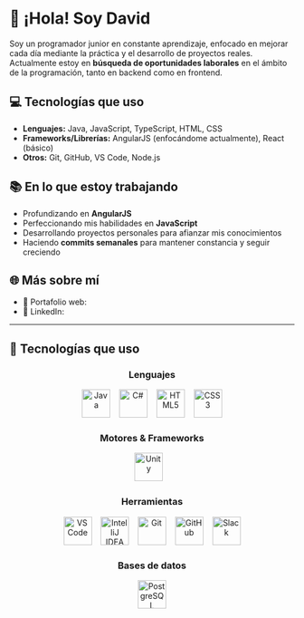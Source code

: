 # 👋 ¡Hola! Soy David

Soy un programador junior en constante aprendizaje, enfocado en mejorar cada día mediante la práctica y el desarrollo de proyectos reales. Actualmente estoy en **búsqueda de oportunidades laborales** en el ámbito de la programación, tanto en backend como en frontend.

## 💻 Tecnologías que uso

- **Lenguajes:** Java, JavaScript, TypeScript, HTML, CSS
- **Frameworks/Librerías:** AngularJS (enfocándome actualmente), React (básico)
- **Otros:** Git, GitHub, VS Code, Node.js

## 📚 En lo que estoy trabajando

- Profundizando en **AngularJS**
- Perfeccionando mis habilidades en **JavaScript**
- Desarrollando proyectos personales para afianzar mis conocimientos
- Haciendo **commits semanales** para mantener constancia y seguir creciendo

## 🌐 Más sobre mí

- 🔗 Portafolio web: 
- 💼 LinkedIn: 

---

## 🧰 Tecnologías que uso

<div align="center">

<!-- Lenguajes -->
<h3>Lenguajes</h3>
<img src="https://cdn.jsdelivr.net/gh/devicons/devicon/icons/java/java-original.svg" width="50px" alt="Java"/>
&nbsp;&nbsp;
<img src="https://cdn.jsdelivr.net/gh/devicons/devicon/icons/csharp/csharp-original.svg" width="50px" alt="C#"/>
&nbsp;&nbsp;
<img src="https://cdn.jsdelivr.net/gh/devicons/devicon/icons/html5/html5-original.svg" width="50px" alt="HTML5"/>
&nbsp;&nbsp;
<img src="https://cdn.jsdelivr.net/gh/devicons/devicon/icons/css3/css3-original.svg" width="50px" alt="CSS3"/>

<!-- Frameworks / Motores -->
</br>
<h3>Motores & Frameworks</h3>
<img src="https://cdn.jsdelivr.net/gh/devicons/devicon/icons/unity/unity-original.svg" width="50px" alt="Unity"/>
&nbsp;&nbsp;

<!-- Herramientas -->
</br>
<h3>Herramientas</h3>
<img src="https://cdn.jsdelivr.net/gh/devicons/devicon/icons/vscode/vscode-original.svg" width="50px" alt="VS Code"/>
&nbsp;&nbsp;
<img src="https://cdn.jsdelivr.net/gh/devicons/devicon/icons/intellij/intellij-original.svg" width="50px" alt="IntelliJ IDEA"/>
&nbsp;&nbsp;
<img src="https://cdn.jsdelivr.net/gh/devicons/devicon/icons/git/git-original.svg" width="50px" alt="Git"/>
&nbsp;&nbsp;
<img src="https://cdn.jsdelivr.net/gh/devicons/devicon/icons/github/github-original.svg" width="50px" alt="GitHub"/>
&nbsp;&nbsp;
<img src="https://cdn.jsdelivr.net/gh/devicons/devicon/icons/slack/slack-original.svg" width="50px" alt="Slack"/>

<!-- Bases de Datos -->
</br>
<h3>Bases de datos</h3>
<img src="https://cdn.jsdelivr.net/gh/devicons/devicon/icons/postgresql/postgresql-original.svg" width="50px" alt="PostgreSQL"/>

</div>


